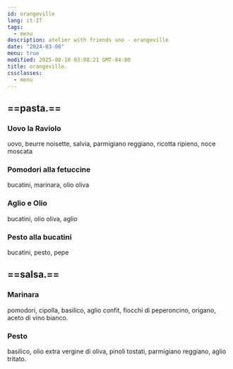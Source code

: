 ```yaml
---
id: orangeville
lang: it-IT
tags:
  - menu
description: atelier with friends uno - orangeville
date: "2024-03-08"
menu: true
modified: 2025-08-10 03:08:21 GMT-04:00
title: orangeville.
cssclasses:
  - menu
---
```


## ==pasta.==

### Uovo la Raviolo

uovo, beurre noisette, salvia, parmigiano reggiano, ricotta ripieno, noce moscata

<!-- sage, brown butter, parmigiano reggiano, ricotta, nutmeg -->

### Pomodori alla fetuccine

bucatini, marinara, olio oliva

### Aglio e Olio

bucatini, olio oliva, aglio

### Pesto alla bucatini

bucatini, pesto, pepe

## ==salsa.==

### Marinara

pomodori, cipolla, basilico, aglio confit, fiocchi di peperoncino, origano, aceto di vino bianco.

<!-- san marzano tomatoes, onion, basil, garlic confit, chilli flakes, oregano, white wine vinegar -->

### Pesto

basilico, olio extra vergine di oliva, pinoli tostati, parmigiano reggiano, aglio tritato.

<!-- basil, extra virgin olive oil, toasted pine nuts, parmigiano reggiano, minced garlic -->
